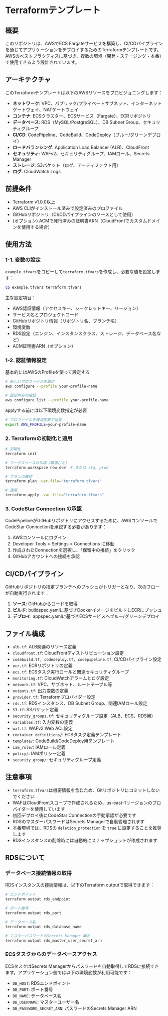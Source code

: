# Terraformテンプレート

## 概要

このリポジトリは、AWSでECS Fargateサービスを構築し、CI/CDパイプラインを通じてアプリケーションをデプロイするためのTerraformテンプレートです。AWSのベストプラクティスに基づき、複数の環境（開発・ステージング・本番）で使用できるよう設計されています。

## アーキテクチャ

このTerraformテンプレートは以下のAWSリソースをプロビジョニングします：

- **ネットワーク**: VPC、パブリック/プライベートサブネット、インターネットゲートウェイ、NATゲートウェイ
- **コンテナ**: ECSクラスター、ECSサービス（Fargate）、ECRリポジトリ
- **データベース**: RDS（MySQL/PostgreSQL）、DB Subnet Group、セキュリティグループ
- **CI/CD**: CodePipeline、CodeBuild、CodeDeploy（ブルー/グリーンデプロイ）
- **ロードバランシング**: Application Load Balancer (ALB)、CloudFront
- **セキュリティ**: WAFv2、セキュリティグループ、IAMロール、Secrets Manager
- **ストレージ**: S3バケット（ログ、アーティファクト用）
- **ログ**: CloudWatch Logs

## 前提条件

- Terraform v1.0.0以上
- AWS CLIがインストール済みで設定済みのプロファイル
- GitHubリポジトリ（CI/CDパイプラインのソースとして使用）
- (オプション) ACMで発行済みの証明書ARN（CloudFrontでカスタムドメインを使用する場合）

## 使用方法

### 1-1. 変数の設定

`example.tfvars`をコピーして`terraform.tfvars`を作成し、必要な値を設定します：

```sh
cp example.tfvars terraform.tfvars
```

主な設定項目：
- AWS認証情報（アクセスキー、シークレットキー、リージョン）
- サービス名とプロジェクトコード
- GitHubリポジトリ情報（リポジトリ名、ブランチ名）
- 環境変数
- RDS設定（エンジン、インスタンスクラス、ストレージ、データベース名など）
- ACM証明書ARN（オプション）

### 1-2. 認証情報設定

基本的にはAWSのProfileを使って設定する

```sh
# 新しいプロファイルを設定
aws configure --profile your-profile-name

# 設定内容の確認
aws configure list --profile your-profile-name
```

applyする前には以下環境変数指定が必要


```sh
# プロファイルを環境変数で指定
export AWS_PROFILE=your-profile-name
```

### 2. Terraformの初期化と適用

```sh
# 初期化
terraform init

# ワークスペースの作成（環境ごと）
terraform workspace new dev  # または stg, prod

# プランの確認
terraform plan -var-file="terraform.tfvars"

# 適用
terraform apply -var-file="terraform.tfvars"
```

### 3. CodeStar Connection の承認

CodePipelineがGitHubリポジトリにアクセスするために、AWSコンソールでCodeStar Connectionを承認する必要があります：

1. AWSコンソールにログイン
2. Developer Tools > Settings > Connections に移動
3. 作成されたConnectionを選択し、「保留中の接続」をクリック
4. GitHubアカウントへの接続を承認

## CI/CDパイプライン

GitHubリポジトリの指定ブランチへのプッシュがトリガーとなり、次のフローが自動実行されます：

1. **ソース**: GitHubからコードを取得
2. **ビルド**: buildspec.yamlに基づきDockerイメージをビルドしECRにプッシュ
3. **デプロイ**: appspec.yamlに基づきECSサービスへブルー/グリーンデプロイ

## ファイル構成

- `alb.tf`: ALB関連のリソース定義
- `cloudfront.tf`: CloudFrontディストリビューション設定
- `codebuild.tf, codedeploy.tf, codepipeline.tf`: CI/CDパイプライン設定
- `ecr.tf`: ECRリポジトリの定義
- `ecs.tf`: ECSタスク実行ロールと関連セキュリティグループ
- `monitoring.tf`: CloudWatchアラームとログ設定
- `network.tf`: VPC、サブネット、ルートテーブル等
- `outputs.tf`: 出力変数の定義
- `provider.tf`: Terraformプロバイダー設定
- `rds.tf`: RDSインスタンス、DB Subnet Group、関連IAMロール設定
- `S3.tf`: S3バケット定義
- `security_groups.tf`: セキュリティグループ設定（ALB、ECS、RDS用）
- `variables.tf`: 入力変数の定義
- `waf.tf`: WAFv2 Web ACL設定
- `container_definitions/`: ECSタスク定義テンプレート
- `template/`: CodeBuild/CodeDeploy用テンプレート
- `iam_role/`: IAMロール定義
- `policy/`: IAMポリシー定義
- `security_group/`: セキュリティグループ定義

## 注意事項

- `terraform.tfvars`は機密情報を含むため、Gitリポジトリにコミットしないでください
- WAFはCloudFrontスコープで作成されるため、us-east-1リージョンのプロバイダーを使用しています
- 初回デプロイ後にCodeStar Connectionの手動承認が必要です
- RDSのマスターパスワードはSecrets Managerで自動管理されます
- 本番環境では、RDSの `deletion_protection` を `true` に設定することを推奨します
- RDSインスタンスの削除時には自動的にスナップショットが作成されます

## RDSについて

### データベース接続情報の取得

RDSインスタンスの接続情報は、以下のTerraform outputで取得できます：

```sh
# エンドポイント
terraform output rds_endpoint

# ポート番号
terraform output rds_port

# データベース名
terraform output rds_database_name

# マスターパスワードのSecrets Manager ARN
terraform output rds_master_user_secret_arn
```

### ECSタスクからのデータベースアクセス

ECSタスクはSecrets Managerからパスワードを自動取得してRDSに接続できます。アプリケーション側では以下の環境変数が利用可能です：

- `DB_HOST`: RDSエンドポイント
- `DB_PORT`: ポート番号
- `DB_NAME`: データベース名
- `DB_USERNAME`: マスターユーザー名
- `DB_PASSWORD_SECRET_ARN`: パスワードのSecrets Manager ARN
